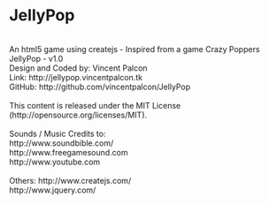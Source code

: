 JellyPop
========
<br>
An html5 game using createjs - Inspired from a game Crazy Poppers
<br>
JellyPop -  v1.0<br>
Design and Coded by: Vincent Palcon<br>
Link: http://jellypop.vincentpalcon.tk<br>
GitHub: http://github.com/vincentpalcon/JellyPop
<br><br>
This content is released under the MIT License (http://opensource.org/licenses/MIT).
<br><br>
Sounds / Music Credits to:<br>
http://www.soundbible.com/<br>
http://www.freegamesound.com<br>
http://www.youtube.com
<br><br>
Others:
http://www.createjs.com/<br>
http://www.jquery.com/
